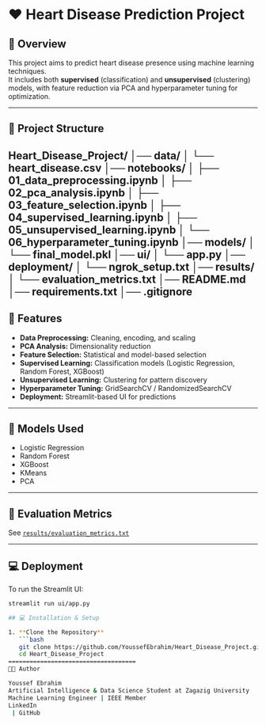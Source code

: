 # ❤️ Heart Disease Prediction Project

## 📘 Overview
This project aims to predict heart disease presence using machine learning techniques.  
It includes both **supervised** (classification) and **unsupervised** (clustering) models, with feature reduction via PCA and hyperparameter tuning for optimization.

---

## 📂 Project Structure
Heart_Disease_Project/
│── data/
│ └── heart_disease.csv
│── notebooks/
│ ├── 01_data_preprocessing.ipynb
│ ├── 02_pca_analysis.ipynb
│ ├── 03_feature_selection.ipynb
│ ├── 04_supervised_learning.ipynb
│ ├── 05_unsupervised_learning.ipynb
│ └── 06_hyperparameter_tuning.ipynb
│── models/
│ └── final_model.pkl
│── ui/
│ └── app.py
│── deployment/
│ └── ngrok_setup.txt
│── results/
│ └── evaluation_metrics.txt
│── README.md
│── requirements.txt
│── .gitignore
---

## 🚀 Features
- **Data Preprocessing:** Cleaning, encoding, and scaling
- **PCA Analysis:** Dimensionality reduction
- **Feature Selection:** Statistical and model-based selection
- **Supervised Learning:** Classification models (Logistic Regression, Random Forest, XGBoost)
- **Unsupervised Learning:** Clustering for pattern discovery
- **Hyperparameter Tuning:** GridSearchCV / RandomizedSearchCV
- **Deployment:** Streamlit-based UI for predictions

---

## 🧠 Models Used
- Logistic Regression  
- Random Forest  
- XGBoost  
- KMeans  
- PCA  

---

## 🧪 Evaluation Metrics
See [`results/evaluation_metrics.txt`](results/evaluation_metrics.txt)

---

## 💻 Deployment
To run the Streamlit UI:
```bash
streamlit run ui/app.py

## 💻 Installation & Setup

1. **Clone the Repository**
   ```bash
   git clone https://github.com/YoussefEbrahim/Heart_Disease_Project.git
   cd Heart_Disease_Project
====================================
👨‍💻 Author

Youssef Ebrahim
Artificial Intelligence & Data Science Student at Zagazig University
Machine Learning Engineer | IEEE Member
LinkedIn
 | GitHub
